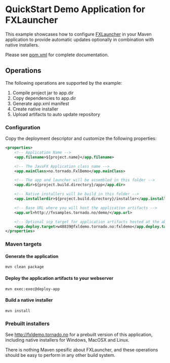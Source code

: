 # QuickStart Demo Application for FXLauncher

This example showcases how to configure [FXLauncher](https://github.com/edvin/fxlauncher) in your
Maven application to provide automatic updates optionally in combination with native installers.

Please see [pom.xml](/pom.xml) for complete documentation.

## Operations

The following operations are supported by the example:

1. Compile project jar to app.dir
2. Copy dependencies to app.dir
3. Generate app.xml manifest
4. Create native installer
5. Upload artifacts to auto update repository

### Configuration

Copy the deployment descriptor and customize the following properties:

```xml
<properties>
	<!-- Application Name -->
	<app.filename>${project.name}</app.filename>

	<!-- The JavaFX Application class name -->
	<app.mainClass>no.tornado.FxlDemo</app.mainClass>

	<!-- The app and launcher will be assembled in this folder -->
	<app.dir>${project.build.directory}/app</app.dir>

	<!-- Native installers will be build in this folder -->
	<app.installerdir>${project.build.directory}/installer</app.installerdir>

	<!-- Base URL where you will host the application artifacts -->
	<app.url>http://fxsamples.tornado.no/demo/</app.url>

	<!-- Optional scp target for application artifacts hosted at the above url -->
	<app.deploy.target>w48839@fxldemo.tornado.no:fxldemo</app.deploy.target>
</properties>
```

### Maven targets
 
#### Generate the application

	mvn clean package
	
#### Deploy the application artifacts to your webserver
	
	mvn exec:exec@deploy-app
	
#### Build a native installer
	
	mvn install

### Prebuilt installers

See http://fxldemo.tornado.no for a prebuilt version of this application, including native installers
for Windows, MacOSX and Linux.

There is nothing Maven spesific about FXLauncher, and these operations should be easy to perform in any other build system.	
